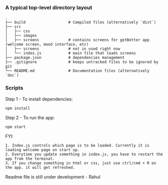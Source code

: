 ### A typical top-level directory layout

    .
    ├── build                   # Compiled files (alternatively `dist`)
    ├── src
    │   ├── css
    │   ├── images
    │   ├── screens             # contains screens for getBetter app (welcome screen, mood interface, etc)
    │   ├── screens             # not in used right now
    │   └── index.js            # main file that loads screens
    ├── package.json            # dependencies management
    ├── .gitignore              # keeps untracked files to be ignored by git
    └── README.md               # Documentation files (alternatively `doc`)

### Scripts

Step 1 - To install dependencies:

```
npm install
```

Step 2 - To run the app:

```
npm start
```

FYI:

```
1. Index.js controls which page is to be loaded. Currently it is loading welcome page on start up.
2. Everytime you update something in index.js, you have to restart the app from the terminal.
3. If you change something in html or css, just use ctrl/cmd + R on the app. it will get refreshed.
```

Readme file is still under development - Rahul
